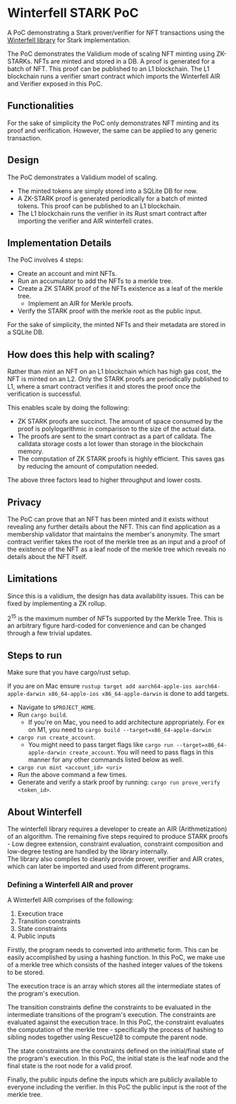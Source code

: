 # Winterfell STARK PoC

A PoC demonstrating a Stark prover/verifier for NFT transactions using the [Winterfell library](https://github.com/novifinancial/winterfell) for Stark implementation.

The PoC demonstrates the Validium mode of scaling NFT minting using ZK-STARKs. NFTs are minted and stored in a DB. A proof is generated for a batch of NFT. This proof can be published to an L1 blockchain. The L1 blockchain runs a verifier smart contract which imports the Winterfell AIR and Verifier exposed in this PoC.

## Functionalities

For the sake of simplicity the PoC only demonstrates NFT minting and its proof and verification. However, the same can be applied to any generic transaction.

## Design

The PoC demonstrates a Validium model of scaling.

- The minted tokens are simply stored into a SQLite DB for now.
- A ZK-STARK proof is generated periodically for a batch of minted tokens. This proof can be published to an L1 blockchain.
- The L1 blockchain runs the verifier in its Rust smart contract after importing the verifier and AIR winterfell crates.

## Implementation Details

The PoC involves 4 steps:

- Create an account and mint NFTs.
- Run an accumulator to add the NFTs to a merkle tree.
- Create a ZK STARK proof of the NFTs existence as a leaf of the merkle tree.
  - Implement an AIR for Merkle proofs.
- Verify the STARK proof with the merkle root as the public input.

For the sake of simplicity, the minted NFTs and their metadata are stored in a SQLite DB.

## How does this help with scaling?

Rather than mint an NFT on an L1 blockchain which has high gas cost, the NFT is minted on an L2. Only the STARK proofs are periodically published to L1, where a smart contract verifies it and stores the proof once the verification is successful.

This enables scale by doing the following:

- ZK STARK proofs are succinct. The amount of space consumed by the proof is polylogarithmic in comparison to the size of the actual data.
- The proofs are sent to the smart contract as a part of calldata. The calldata storage costs a lot lower than storage in the blockchain memory.
- The computation of ZK STARK proofs is highly efficient. This saves gas by reducing the amount of computation needed.

The above three factors lead to higher throughput and lower costs.

## Privacy

The PoC can prove that an NFT has been minted and it exists without revealing any further details about the NFT. This can find application as a membership validator that maintains the member's anonymity. The smart contract verifier takes the root of the merkle tree as an input and a proof of the existence of the NFT as a leaf node of the merkle tree which reveals no details about the NFT itself.

## Limitations

Since this is a validium, the design has data availability issues. This can be fixed by implementing a ZK rollup.

2<sup>15</sup> is the maximum number of NFTs supported by the Merkle Tree.
This is an arbitrary figure hard-coded for convenience and can be changed through a few trivial updates.

## Steps to run

Make sure that you have cargo/rust setup.

If you are on Mac ensure `rustup target add aarch64-apple-ios aarch64-apple-darwin x86_64-apple-ios x86_64-apple-darwin` is done to add targets.

- Navigate to `$PROJECT_HOME`.
- Run `cargo build`.
  - If you're on Mac, you need to add architecture appropriately. For ex on M1, you need to `cargo build --target=x86_64-apple-darwin`
- `cargo run create_account`.
  - You might need to pass target flags like `cargo run --target=x86_64-apple-darwin create_account`. You will need to pass flags in this manner for any other commands listed below as well.
- `cargo run mint <account_id> <uri>`
- Run the above command a few times.
- Generate and verify a stark proof by running:
`cargo run prove_verify <token_id>`.


## About Winterfell

The winterfell library requires a developer to create an AIR (Arithmetization) of an algorithm. The remaining five steps required to produce STARK proofs - Low degree extension, constraint evaluation, constraint composition and low-degree testing are handled by the library internally.  
The library also compiles to cleanly provide prover, verifier and AIR crates, which can later be imported and used from different programs.

### Defining a Winterfell AIR and prover

A Winterfell AIR comprises of the following:

1. Execution trace
2. Transition constraints
3. State constraints
4. Public inputs

Firstly, the program needs to converted into arithmetic form. This can be easily accomplished by using a hashing function. In this PoC, we make use of a merkle tree which consists of the hashed integer values of the tokens to be stored.

The execution trace is an array which stores all the intermediate states of the program's execution.

The transition constraints define the constraints to be evaluated in the intermediate transitions of the program's execution. The constraints are evaluated against the execution trace. In this PoC, the constraint evaluates the computation of the merkle tree - specifically the process of hashing to sibling nodes together using Rescue128 to compute the parent node.

The state constraints are the constraints defined on the initial/final state of the program's execution. In this PoC, the initial state is the leaf node and the final state is the root node for a valid proof.

Finally, the public inputs define the inputs which are publicly available to everyone including the verifier. In this PoC the public input is the root of the merkle tree.
